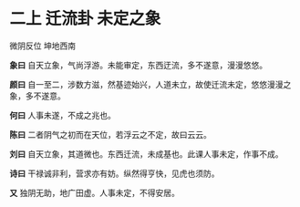 # 二上 迁流卦 未定之象

微阴反位 坤地西南

**象曰** 自天立象，气尚浮游。未能审定，东西迂流，多不遂意，漫漫悠悠。

**颜曰** 自一至二，涉数方滋，然基迹始兴，人道未立，故使迁流未定，悠悠漫漫之象，多不遂意。

**何曰** 人事未遂，不成之兆也。

**陈曰** 二者阴气之初而在天位，若浮云之不定，故曰云云。

**刘曰** 自天立象，其道微也。东西迁流，未成基也。此课人事未定，作事不成。

**诗曰** 干禄诚非利，营求亦有妨。纵然得亨快，见虎也须防。

**又** 独阴无助，地广田虚。人事未定，不得安居。
